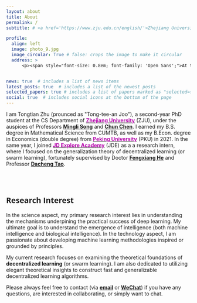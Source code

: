 ```yaml
---
layout: about
title: About
permalink: /
subtitle: # <a href='https://www.zju.edu.cn/english/'>Zhejiang University</a>. 

profile:
  align: left
  image: photo_9.jpg
  image_circular: True # false: crops the image to make it circular
  address: >
      <p><span style="font-size: 0.8em; font-family: 'Open Sans';">At the gorgeous <a href='https://en.wikipedia.org/wiki/West_Lake'>Westlake</a>, <a href='https://en.wikipedia.org/wiki/Hangzhou'>Hangzhou</a></span></p>


news: true  # includes a list of news items
latest_posts: true  # includes a list of the newest posts
selected_papers: true # includes a list of papers marked as "selected={true}"
social: true  # includes social icons at the bottom of the page
---
```


I am Tongtian Zhu (prounced as "Tong-tee-an Joo"), a second-year PhD student at the CS Department of [<span style="font-weight: bold; color: #B509AC;">Zhejiang University</span>](https://www.zju.edu.cn/english/) (ZJU), under the auspices of Professors [**Mingli Song**](https://person.zju.edu.cn/en/msong) and [**Chun Chen**](https://person.zju.edu.cn/en/0082004). I earned my B.S. degree in Mathematical Science from CUMTB, as well as my B.Econ. degree in Economics (double degree) from [<span style="font-weight: bold; color: #B509AC;">Peking University</span>](https://english.pku.edu.cn/) (PKU) in 2021. In the same year, I joined [<span style="font-weight: bold; color: #B509AC;">JD Explore Academy</span>](https://corporate.jd.com/) (JDE) as a a research intern, where I focused on the generalization theory of decentralized learning (or swarm learning), fortunately supervised by Doctor [**Fengxiang He**](https://fengxianghe.github.io/) and Professor [**Dacheng Tao**](https://www.sydney.edu.au/engineering/about/our-people/academic-staff/dacheng-tao.html).

<br/><br/>

## <span style="font-family: 'Open Sans'; font-weight: bold;">Research Interest</span>

In the science aspect, my primary research interest lies in understanding the mechanisms underpining the practical success of deep learning. My ultimate goal is to understand the emergence of intelligence (both machine intelligence and biological intelligence).
In the technology aspect, I am passionate about developing machine learning methodologies inspired or grounded by principles.

My current research focuses on examining the theoretical foundations of **decentralized learning** (or swarm learning). I am also dedicated to utilizing elegant theoretical insights to construct fast and generalizable decentralized learning algorithms. 

Please always feel free to contact (via [**email**](raiden@zju.edu.cn) or [**WeChat**](https://raw.githubusercontent.com/Raiden-Zhu/Raiden-Zhu.github.io/master/assets/img/WeChat_QR_code.jpg)) if you have any questions, are interested in collaborating, or simply want to chat.

<!-- Write your biography here. Tell the world about yourself. Link to your favorite [subreddit](http://reddit.com). You can put a picture in, too. The code is already in, just name your picture `prof_pic.jpg` and put it in the `img/` folder.

Put your address / P.O. box / other info right below your picture. You can also disable any these elements by editing `profile` property of the YAML header of your `_pages/about.md`. Edit `_bibliography/papers.bib` and Jekyll will render your [publications page](/al-folio/publications/) automatically.

Link to your social media connections, too. This theme is set up to use [Font Awesome icons](http://fortawesome.github.io/Font-Awesome/) and [Academicons](https://jpswalsh.github.io/academicons/), like the ones below. Add your Facebook, Twitter, LinkedIn, Google Scholar, or just disable all of them. -->

